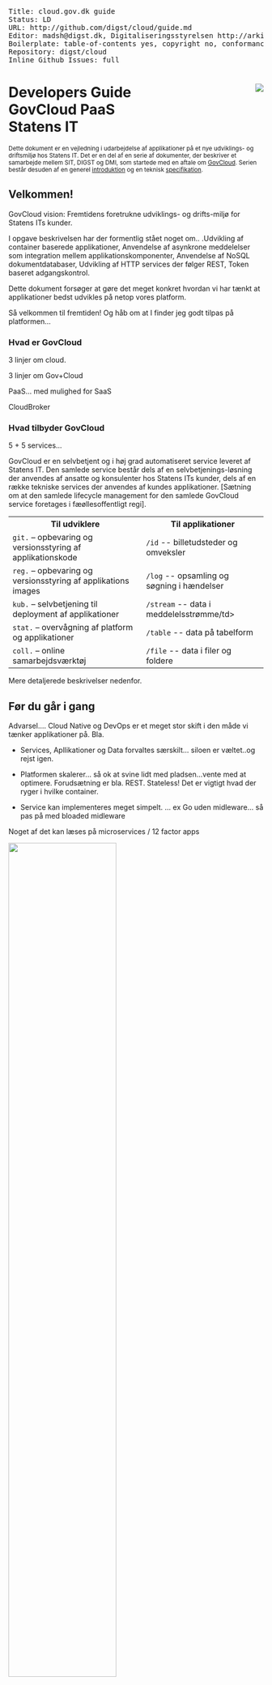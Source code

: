 <pre class='metadata'>
Title: cloud.gov.dk guide
Status: LD
URL: http://github.com/digst/cloud/guide.md
Editor: madsh@digst.dk, Digitaliseringsstyrelsen http://arkitektur.digst.dk
Boilerplate: table-of-contents yes, copyright no, conformance no, abstract no, index no, idl-index no
Repository: digst/cloud
Inline Github Issues: full
</pre>

<h1>Developers Guide<img src="cloud.svg" align="right"> <br> GovCloud PaaS <br> Statens IT</h1>

<small>
Dette dokument er en vejledning i udarbejdelse af applikationer på et nye udviklings- og driftsmiljø hos Statens IT. Det er en del af en serie af dokumenter, der beskriver et samarbejde mellem SIT, DIGST og DMI, som startede med en aftale om <a href="https://digst.github.io/cloud/start.html">GovCloud</a>. Serien består desuden af en generel <a href="https://digst.github.io/cloud/intro.html">introduktion</a> og en teknisk <a href="https://digst.github.io/cloud/spec.html"> specifikation</a>.</small>

<h2 class="no-num">Velkommen!</h2>

GovCloud vision: Fremtidens foretrukne udviklings- og drifts-miljø for Statens ITs kunder.

I opgave beskrivelsen har der formentlig stået noget om.. .Udvikling af container baserede applikationer, Anvendelse af asynkrone meddelelser som integration mellem applikationskomponenter,  Anvendelse af NoSQL dokumentdatabaser, Udvikling af HTTP services der følger REST, Token baseret adgangskontrol.

Dette dokument forsøger at gøre det meget konkret hvordan vi har tænkt at applikationer bedst udvikles på netop vores platform.

Så velkommen til fremtiden! Og håb om at I finder jeg godt tilpas på platformen...


<h3 class="no-num">Hvad er GovCloud</h3>

3 linjer om cloud.

3 linjer om Gov+Cloud

PaaS... med mulighed for SaaS

CloudBroker

<h3 class="no-num"> Hvad tilbyder GovCloud</h3>

5 + 5 services...

GovCloud er en selvbetjent og i høj grad automatiseret service leveret af Statens IT. Den samlede service består dels af en selvbetjenings-løsning der anvendes af ansatte og konsulenter hos Statens ITs kunder, dels af en række tekniske services der anvendes af kundes applikationer. [Sætning om at den samlede lifecycle management for den samlede GovCloud service foretages i fæøllesoffentligt regi].

<table style="width:100%">
  <tr>
    <th>Til udviklere </th>
    <th>Til applikationer</th>
  </tr>
  <tr>
    <td><code>git.</code> – opbevaring og versionsstyring af applikationskode</td>
    <td><code>/id</code> -- billetudsteder og omveksler</td>
  </tr>
  <tr>
    <td><code>reg.</code>  – opbevaring og versionsstyring af applikations images</td>
    <td><code>/log</code> -- opsamling og søgning i hændelser</td>
  </tr>
  <tr>
    <td><code>kub.</code> – selvbetjening til deployment af applikationer</td>
    <td><code>/stream</code> -- data i meddelelsstrømme/td>
  </tr>
  <tr>
    <td><code>stat.</code> – overvågning af platform og applikationer</td>
    <td><code>/table</code> -- data på tabelform </td>
  </tr>
  <tr>
    <td><code>coll.</code> – online samarbejdsværktøj</td>
    <td><code>/file</code> -- data i filer og foldere</td>
  </tr>
</table>



Mere detaljerede beskrivelser nedenfor.

<h2> Før du går i gang</h2>

Advarsel.... Cloud Native og DevOps er et meget stor skift i den måde vi tænker applikationer på. Bla.

-   Services, Apllikationer og Data forvaltes særskilt... siloen er væltet..og rejst igen.

-   Platformen skalerer... så ok at svine lidt med pladsen...vente med at optimere. Forudsætning er bla. REST. Stateless! Det er vigtigt hvad der ryger i hvilke container.

-   Service kan implementeres meget simpelt. ... ex Go uden midleware... så pas på med bloaded midleware

Noget af det kan læses på microservices / 12 factor apps


<img src="devops.png" width="65%"></img>

[redraw in neutral colors. maybe archimate yellow?]


Centrale begreber Som sagt, er det et skift. Og vi skal lige være enige om nogle centrale begreber for ikke at få forbi hinanden.

<h3>Services</h3>
Der er services (SOA). Og forskellige slags. Applikations Service er dem som en myndigheds 'kunder' (borgere og virksomheder) kan se. Platform services er dem SIT tilbyder myndigheder i rollen som platformsanvender 'kunder hos statens it'. To slags platform services. Dem mod mennesker og dem mod applikationer.

<h3>Applikationer</h3>
Der er applikationer. Og de består af komponenter. Er lavet af kode og pakket ind i images der kan kører i containere.

<h3>Data</h3>
Der er data. GDPR Principle of "accountability" (ref art 5, stk 2) extends to all data. All data stored in the platform MUST have a registered data controller.

Så hvad er en 'løsning'... Det er de dele der skal fungere for at en applikationsservice virker, nogle dele kontrolleres af udbyderen af servicen, andre af platformsudbydere og andre igen måske af andre udbydere.


<h2>En eksemplarisk applikation – <code>ForTheBirds</code></h2>
Vi vil anvende et gennemgående eksempel <code>ForTheBirds</code> der gradvist udvides og tager de forskellige dele af platformen i anvendelse, og vi prøver at følge en 'naturlig' rækkefølge.


<h3>Plan</h3>
Applikationer løser problemer og her er vores...

<i>Vi ønsker at overvåge platformens tilstand og rapporterer det til en extern status service</i>

Verden er ikke sort/hvid og platforme er ikke rød eller grøn. Så vi har brug for detaljerede granulerede statusser, så anvender selv kan vurdere om de dele der er nødvendige for deres applikationer er i status hvor anvender skal til at gøre noget... "Sætte et skilt op i vinduet"...

For at gøre det nemmere (og lidt sjovere) bruger vi en analogi/en fælles reference. Pixars For The Birds. En lang række små fugle med hver sin personlighed, ser forskellige dele af verden. Og der kan være mange fugle på samme tråd.


<h3>Code</h3>

Vi starter på en din egen bærbare. Men jeg har jo en cloud.... jo men du skal da ikke stoppe med at udvikle bare fordi nettet ryger eller du sidder på et fly.

https://www.docker.com/blog/docker-golang/

Can we lave runde store bullets til steps. Måske to niveauer. Måske passe med DevOps Cycle...

- Find a git repository to place your code in. Lets use github, because we  move it later.
- Write some code
 <code>ForTheBirds.go</code>


<xmp class=include-code>
path: code/ForTheBirds_1.go
highlight: go
line-numbers:
line-highlight: 2-5, 10, 12
</xmp>

<xmp highlight="Go" line-numbers="">
import (
    "net/http"
)

func root(w http.ResponseWriter, _ *http.Request) {
    w.WriteHeader(http.StatusOK)
    w.write("For The Birds - Pixar")
}

func main() {
    http.HandleFunc("/", root)
    http.ListenAndServe(":8080", nil)
}
</xmp>

<h3>Build</h3>
Build your Code

<xmp highlight="bash">
docker run -v $(pwd):/go/bin --rm golang go get github.com/digst/cloud/code/...
</xmp>

Write a docker build script

<xmp highlight="docker">
FROM scratch
 COPY ./hello /hello
</xmp>
Lets leave the entrypoint out.

Create an image

<xmp highlight="bash">
docker build
</xmp>

<h3>Test</h3>
- Run your image

<xmp>docker run </xmp>

- Test your service

<xmp>curl localhost:8080</xmp>
og du bør se teksten "For The Birds - Pixar".


<h3>Release</h3>

<h3>Deploy</h3>

<h3>Operate</h3>

<h3>Monitor</h3>





<h2>Iterate</h2>
Based on use stories....

<h3>User story 1</h3>

<h3>User story 2</h3>

<h3>User story 3</h3>

<h3>User story 4</h3>

<h3>User story 5</h3>

<h2>De enkelte platformsservices</h2>


For at kunne komme hurtigt igang og for at hurtigt at kunne efterprøve kunders behov, er der etableret en midlertidig selvbetjeningsløsninger på `k8s.govcloud.dk`. Løsningen er realiseret ved anvendelse af <a href="https://rancher.com/">Rancher</a>.

-   <a href="http://k8s.govcloud.dk"><code>k8s.govcloud.dk</code></a>  <small>version 1 - 20190201</small>

Her understøttes kunders deployment og monitorering af applikationer, samt deployment af services.

Det er planen at udvikle en simple og mere målrettet selvbetjening, der skal sikre større uafhængighed af den underliggende implementering, og tillade tilpasning af sprogbrug til fællesoffentlige begreber om it-systemer. Ansvaret for løsningen er stadig under diskussion.

-   <a href="http://cloud.gov.dk"><code>cloud.gov.dk</code></a>  <small>Endnu ikke planlagt</small>


I henhold til aftalen om GovCloud, skal den fulde lifecycle af tekniske services styres i fælles regi. Det vi sige at der løbende tages stilling til hvilke services der tilføjes og eventuelt udfases.

Følgende services er tilgængelig i GovCloud Platform API 1.0.

<h3>Identitetsservicen (<code>/id</code>)</h3>

Applikationer der ønsker at genkende brugere der allerede kendes af Statens IT, kan anvende platformens secure token service / billetomveksler. Kald til applikationsservice der er kræver en genkendt bruger vil få tilknyttet et <a href="https://jwt.io/">JSON Web Token</a> med oplysninger om brugerens identitet. Hvis der er brug for omveksling af identitetet mellem forskellige idp'er eller føderationer kan den interne secure token service anvendes.

-   <code>sts.govcloud.dk</code> <small>version 1 - 20190201</small>

<h3>Logservicen (<code>/log</code>)</h3>

Applikationers stdout/stderr, Service Fabric og Data Fabric sender loghændelser til en fælles log service. Log filer er tilgængelig i selvbetjeningsløsninger og for kundens applikationer via

-   <code>log.govcloud.dk</code> <small>TBD</small>
    <!-- * `data.govcloud.dk/log` <small>Endnu ikke planlagt</small>-->



De tre data services... Adgangskontrol til kunders datasæt styres på applikationsniveau og håndhæves af platformen. Dataservice lader applikationer skrive og læse datasæt gennem tre forskellige protokoller:


<h3>Filservicen (<code>/file</code>)</h3>
<a href="https://tools.ietf.org/html/rfc7530">Network Files System (NFS)</a> lader applikationer skrive og læse binære filer fra en lang række operativsystemer og programmeringssprog. Et datasæt repræsenteres af et NFS Directory.

-   <code>data.govcloud.dk:2049</code> <small>version 1 - 20190201</small>
    <!-- * `data.govcloud.dk/nfs` <small>Endnu ikke planlagt</small>-->



<h3>Meddelsesservicen (<code>/stream</code>)</h3>

<a href="https://kafka.apache.org/">Apace Kafka</a> lader applikationer skrive og læse meddelelser til streams og topics. Et datasæt repræsenteres af en Kafka Stream.

-   <code>data.govcloud.dk:8082</code> <small>version 1 - 20190201</small>
    <!-- * `data.govcloud.dk/kafka` <small>Endnu ikke planlagt</small>-->

<h3>Tabelservicen (<code>/table</code>)</h3>


<a href="http://www.ojai.io">OJAI</a> lader applikationer at skrive og læse JSON dokumenter til dokumentsamlinger. Et datasæt repræsenteres af en OJAI Document Store.

-   <code>data.govcloud.dk:8243</code> <small>version 1 - 20190201</small>
    <!-- * `data.govcloud.dk/kafka` <small>Endnu ikke planlagt</small>-->


<h3>Opbevaring af kildekode (<code>git.</code>)</h3>
<i>Code Reposity</i>

Kunder kan bringe deres applikationskode under versionskontrol i det fælles repository med authentication fra Statens ITs centrale brugerstyring.

-   <a href="http://git.govcloud.dk"><code>git.govcloud.dk</code></a> <small>version 1 - 20190201</small>

<h3>Opbevaring af images (<code>reg.</code>)</h3>
<i>Docker Container Image Registry</i>

Kunder kan opbevare container images til deployment på GovCloud i det fælles repository med authentication fra Statens ITs centrale brugerstyring.

-   <a href="http://gitlab.govcloud.dk"><code>gitlab.govcloud.dk</code></a> <small>version 1 - 20190201</small>

<h3>Selvbetjening (<code>kub.</code>)</h3>

<h3>Overvågning (<code>stat.</code>)</h3>

<h3>Online samarbejde (<code>coll.</code>)</h3>


<h2>Services udenfor platformen</h2>

<h3>Directory</h3>


Oplysninger om kundens services, applikationer, datasæt og deres rettigheder gemmes af selvbetjeningsløsningen i Directory servicen. Oplysningerne er tilgængelige for kundens applikationer via LDAP.

-   <code>ldap.govcloud.dk:349</code> <small>TBD</small>
    <!-- * `data.govcloud.dk/directory` <small>Endnu ikke planlagt</small>-->

<h3>External keys</h3>

Kunder der ønsker at begrænse anvendelsen af applikations services kan anvende eksterne nøgler (API keys). Eksterne nøgler giver ingen ekstra sikkerhed, men en mulighed for at begrænse eller identificere adgang ved fx misbrug.

-   <code>services.govcloud.dk/keyman</code> <small>version 1 - TBD</small>


<h3>MapR</h3>









<h3>...</h3>

# Sammenhæng til FDA...?

## Brugerstyring

## Deling af data og dokumenter

## Selvbetjening

## Datasæt

<img src="highlevel.svg" width="66%">
